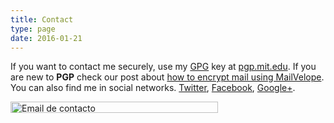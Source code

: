 ```yaml
---
title: Contact
type: page
date: 2016-01-21
---
```


If you want to contact me securely, use my [GPG][1] key at <a href="https://keyserver.ubuntu.com/pks/lookup?op=get&search=0xEAA64436FF28D590" target="_blank">pgp.mit.edu</a>. If you are new to __PGP__ check our post about [how to encrypt mail using MailVelope][2]. You can also find me in social networks. <a href="https://twitter.com/elbaulp" title="@Elbaulp" target="_blank">Twitter</a>, <a href="https://www.facebook.com/elbauldelprogramador" title="El Baúl del Programador" target="_blank">Facebook</a>, <a href="https://plus.google.com/+Elbauldelprogramador/posts" title="+Elbauldelprogramador" target="_blank">Google+</a>.

<img src="/img/2012/05/email.png" alt="Email de contacto" width="332" height="18"/>


 [1]: https://elbauldelprogramador.com/editar-y-crear-archivos-cifrados-con-gpg-en-vim/ "Editar y crear archivos cifrados con GPG en Vim"
 [2]: https://elbauldelprogramador.com/como-cifrar-correos-con-gpg-con-mailvelope/ "Cómo cifrar correos con GPG usando Mailvelope"
